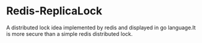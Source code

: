 # Redis-ReplicaLock
A distributed lock idea implemented by redis and displayed in go language.It is more secure than a simple redis distributed lock.
